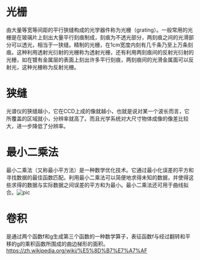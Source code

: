 # 光栅
由大量等宽等间距的平行狭缝构成的光学器件称为光栅（grating）。一般常用的光栅是在玻璃片上刻出大量平行刻痕制成，刻痕为不透光部分，两刻痕之间的光滑部分可以透光，相当于一狭缝。精制的光栅，在1cm宽度内刻有几千条乃至上万条刻痕。这种利用透射光衍射的光栅称为透射光栅，还有利用两刻痕间的反射光衍射的光栅，如在镀有金属层的表面上刻出许多平行刻痕，两刻痕间的光滑金属面可以反射光，这种光栅称为反射光栅。
# 狭缝
光谱仪的狭缝越小，它在CCD上成的像就越小，也就是说对某一个波长而言，它所覆盖的区域就小，分辨率就高了。而且光学系统对大尺寸物体成像的像差比较大，进一步降低了分辨率。
# 最小二乘法
最小二乘法（又称最小平方法）是一种数学优化技术。它通过最小化误差的平方和寻找数据的最佳函数匹配。利用最小二乘法可以简便地求得未知的数据，并使得这些求得的数据与实际数据之间误差的平方和为最小。最小二乘法还可用于曲线拟合。![pic](https://baike.baidu.com/pic/%E6%9C%80%E5%B0%8F%E4%BA%8C%E4%B9%98%E6%B3%95/2522346/0/0824ab18972bd407cc2403e978899e510eb309c7?fr=lemma&ct=single#aid=0&pic=0824ab18972bd407cc2403e978899e510eb309c7)
# 卷积
是通过两个函数f和g生成第三个函数的一种数学算子，表征函数f与经过翻转和平移的g的乘积函数所围成的曲边梯形的面积。<https://zh.wikipedia.org/wiki/%E5%8D%B7%E7%A7%AF>

